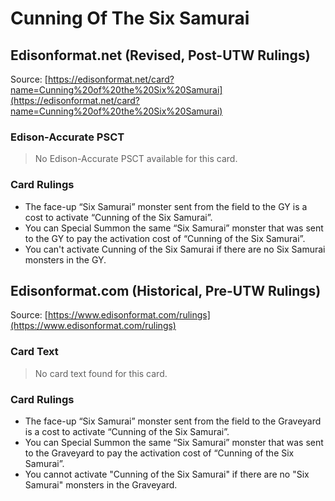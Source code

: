 # Cunning Of The Six Samurai

## Edisonformat.net (Revised, Post-UTW Rulings)

Source: [https://edisonformat.net/card?name=Cunning%20of%20the%20Six%20Samurai](https://edisonformat.net/card?name=Cunning%20of%20the%20Six%20Samurai)

### Edison-Accurate PSCT

> No Edison-Accurate PSCT available for this card.

### Card Rulings

*   The face-up “Six Samurai” monster sent from the field to the GY is a cost to activate “Cunning of the Six Samurai”.
*   You can Special Summon the same “Six Samurai” monster that was sent to the GY to pay the activation cost of “Cunning of the Six Samurai”.
*   You can't activate Cunning of the Six Samurai if there are no Six Samurai monsters in the GY.


## Edisonformat.com (Historical, Pre-UTW Rulings)

Source: [https://www.edisonformat.com/rulings](https://www.edisonformat.com/rulings)

### Card Text

> No card text found for this card.

### Card Rulings

*   The face-up “Six Samurai” monster sent from the field to the Graveyard is a cost to activate “Cunning of the Six Samurai”.
*   You can Special Summon the same “Six Samurai” monster that was sent to the Graveyard to pay the activation cost of “Cunning of the Six Samurai”.
*   You cannot activate "Cunning of the Six Samurai" if there are no "Six Samurai" monsters in the Graveyard.


